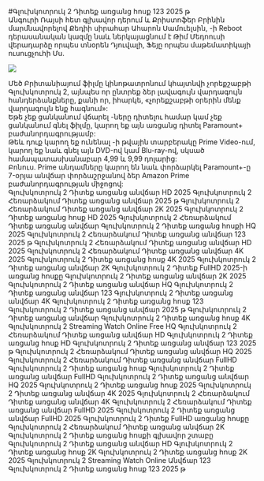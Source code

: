 #Գլուխկոտրուկ 2 Դիտեք առցանց հոսք 123 2025 թ  
Անգուրի Ռայսի հետ գլխավոր դերում և Քրիստոֆեր Բրինին մարմնավորելով Քեդիի սիրահար Ահարոն Սամուելսին, -ի Reboot դերասանական կազմը նաև ներկայացնում է Թիմ Մեդոուսի վերադարձը որպես տնօրեն Դյուվալի, Ֆեյը որպես մաթեմատիկայի ուսուցչուհի Մս.  
  
[![](https://i.imgur.com/qSNzIqt.png)](https://movie.rssnews.media/KgxtnJsX.php)  
  
Մեծ Բրիտանիայում ֆիլմը կինոթատրոնում կհայտնվի չորեքշաբթի Գլուխկոտրուկ 2, այնպես որ ընտրեք ձեր լավագույն վարդագույն հանդերձանքները, քանի որ, իհարկե, «չորեքշաբթի օրերին մենք վարդագույն ենք հագնում»:  
Եթե ​​չեք ցանկանում վճարել -ները դիտելու համար կամ չեք ցանկանում գնել ֆիլմը, կարող եք այն առցանց դիտել Paramount+ բաժանորդագրությամբ:  
Թեև դուք կարող եք ունենալ -ի թվային տարբերակը Prime Video-ում, կարող եք նաև գնել այն DVD-ով կամ Blu-ray-ով, սկսած համապատասխանաբար 4,99 և 9,99 դոլարից:  
Բոնուս. Prime անդամները կարող են նաև փորձարկել Paramount+-ը 7-օրյա անվճար փորձաշրջանով ձեր Amazon Prime բաժանորդագրության միջոցով:  
Գլուխկոտրուկ 2 Դիտեք առցանց անվճար HD 2025
Գլուխկոտրուկ 2 Հեռարձակում Դիտեք առցանց անվճար 2025 թ
Գլուխկոտրուկ 2 Հեռարձակում Դիտեք առցանց անվճար 2K 2025
Գլուխկոտրուկ 2 Դիտեք առցանց հոսք HD 2025
Գլուխկոտրուկ 2 Հեռարձակում Դիտեք առցանց անվճար
Գլուխկոտրուկ 2 Դիտեք առցանց հոսքի HQ 2025
Գլուխկոտրուկ 2 Հեռարձակում Դիտեք առցանց անվճար 123 2025 թ
Գլուխկոտրուկ 2 Հեռարձակում Դիտեք առցանց անվճար HD 2025
Գլուխկոտրուկ 2 Հեռարձակում Դիտեք առցանց անվճար 4K 2025
Գլուխկոտրուկ 2 Դիտեք առցանց հոսք 4K 2025
Գլուխկոտրուկ 2 Դիտեք առցանց անվճար 2K
Գլուխկոտրուկ 2 Դիտեք FullHD 2025-ի առցանց հոսքը
Գլուխկոտրուկ 2 Դիտեք առցանց անվճար 2K 2025
Գլուխկոտրուկ 2 Դիտեք առցանց անվճար HQ
Գլուխկոտրուկ 2 Դիտեք առցանց անվճար 123
Գլուխկոտրուկ 2 Դիտեք առցանց անվճար 4K
Գլուխկոտրուկ 2 Դիտեք առցանց հոսք 123
Գլուխկոտրուկ 2 Դիտեք առցանց անվճար 2025 թ
Գլուխկոտրուկ 2 Դիտեք առցանց անվճար
Գլուխկոտրուկ 2 Դիտեք առցանց հոսք 4K
Գլուխկոտրուկ 2 Streaming Watch Online Free HQ
Գլուխկոտրուկ 2 Հեռարձակում Դիտեք առցանց անվճար HD
Գլուխկոտրուկ 2 Դիտեք առցանց հոսք HD
Գլուխկոտրուկ 2 Դիտեք առցանց անվճար 123 2025 թ
Գլուխկոտրուկ 2 Հեռարձակում Դիտեք առցանց անվճար HQ 2025
Գլուխկոտրուկ 2 Հեռարձակում Դիտեք առցանց անվճար FullHD
Գլուխկոտրուկ 2 Դիտեք առցանց հոսք
Գլուխկոտրուկ 2 Դիտեք առցանց անվճար FullHD
Գլուխկոտրուկ 2 Դիտեք առցանց անվճար HQ 2025
Գլուխկոտրուկ 2 Դիտեք առցանց հոսք 2025
Գլուխկոտրուկ 2 Դիտեք առցանց անվճար 4K 2025
Գլուխկոտրուկ 2 Հեռարձակում Դիտեք առցանց անվճար 4K
Գլուխկոտրուկ 2 Հեռարձակում Դիտեք առցանց անվճար FullHD 2025
Գլուխկոտրուկ 2 Դիտեք առցանց անվճար FullHD 2025
Գլուխկոտրուկ 2 Դիտեք FullHD առցանց հոսքը
Գլուխկոտրուկ 2 Հեռարձակում Դիտեք առցանց անվճար 2K
Գլուխկոտրուկ 2 Դիտեք առցանց հոսքի գլխավոր շտաբը
Գլուխկոտրուկ 2 Դիտեք առցանց անվճար HD
Գլուխկոտրուկ 2 Դիտեք առցանց հոսք 2K
Գլուխկոտրուկ 2 Դիտեք առցանց հոսք 2K 2025
Գլուխկոտրուկ 2 Streaming Watch Online Անվճար 123
Գլուխկոտրուկ 2 Դիտեք առցանց հոսք 123 2025 թ